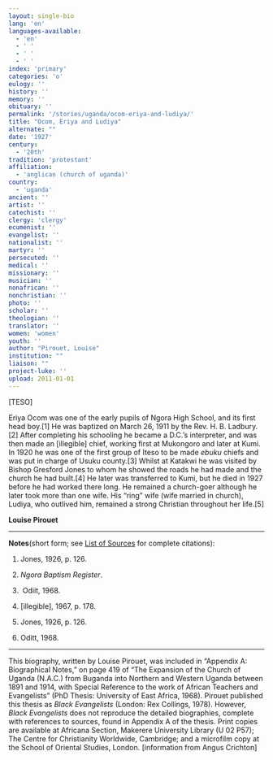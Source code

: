 ```yaml
---
layout: single-bio
lang: 'en'
languages-available:
  - 'en'
  - ' '
  - ' '
  - ' '
index: 'primary'
categories: 'o'
eulogy: ''
history: ''
memory: ''
obituary: ''
permalink: '/stories/uganda/ocom-eriya-and-ludiya/'
title: "Ocom, Eriya and Ludiya"
alternate: ""
date: '1927'
century:
  - '20th'
tradition: 'protestant'
affiliation:
  - 'anglican (church of uganda)'
country:
  - 'uganda'
ancient: ''
artist: ''
catechist: ''
clergy: 'clergy'
ecumenist: ''
evangelist: ''
nationalist: ''
martyr: ''
persecuted: ''
medical: ''
missionary: ''
musician: ''
nonafrican: ''
nonchristian: ''
photo: ''
scholar: ''
theologian: ''
translator: ''
women: 'women'
youth: ''
author: "Pirouet, Louise"
institution: ""
liaison: ""
project-luke: ''
upload: 2011-01-01
---
```




[TESO]

Eriya Ocom was one of the early pupils of Ngora High School,  and its first head boy.[1] He was baptized on March 26, 1911 by the Rev. H. B.  Ladbury.[2] After completing his schooling he became a D.C.&rsquo;s interpreter, and  was then made an [illegible] chief, working first at Mukongoro and later at  Kumi. In 1920 he was one of the first group of Iteso to be made *ebuku* chiefs  and was put in charge of Usuku county.[3] Whilst at Katakwi he was visited by  Bishop Gresford Jones to whom he showed the roads he had made and the church he  had built.[4] He later was transferred to Kumi, but he died in 1927 before he  had worked there long. He remained a church-goer although he later took more  than one wife. His &ldquo;ring&rdquo; wife (wife married in church), Ludiya, who outlived  him, remained a strong Christian throughout her life.[5]

**Louise Pirouet**

---

**Notes**(short  form; see [List of  Sources](../pirouet-appendixa-sources/) for complete citations):
1. Jones, 1926, p. 126.

2. *Ngora  Baptism Register*.

3.  Odiit,  1968.

4. [illegible], 1967, p. 178.

5. Jones, 1926, p. 126.

6. Oditt, 1968.

---

This biography, written by Louise Pirouet, was included in &ldquo;Appendix A: Biographical Notes,&rdquo;  on page 419 of &ldquo;The Expansion  of the Church of Uganda (N.A.C.) from Buganda into Northern and Western Uganda  between 1891 and 1914, with Special Reference to the work of African Teachers  and Evangelists&rdquo; (PhD Thesis: University of East Africa, 1968). Pirouet  published this thesis as *Black  Evangelists* (London: Rex Collings, 1978). However, *Black  Evangelists* does not reproduce the detailed biographies, complete with  references to sources, found in Appendix A of the thesis. Print copies are  available at Africana Section, Makerere University Library (U 02 P57); The Centre for Christianity  Worldwide, Cambridge; and a microfilm copy at the School of Oriental Studies,  London. [information from Angus Crichton]
